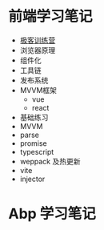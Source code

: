 # 前端学习笔记
- [极客训练营](FrontEnd/geekuniversity/README.md)
- 浏览器原理
- 组件化
- 工具链
- 发布系统
- MVVM框架
  - vue
  - react
- 基础练习
 - MVVM
 - parse
 - promise
 - typescript
 - weppack 及热更新
 - vite
 - injector


# Abp 学习笔记














